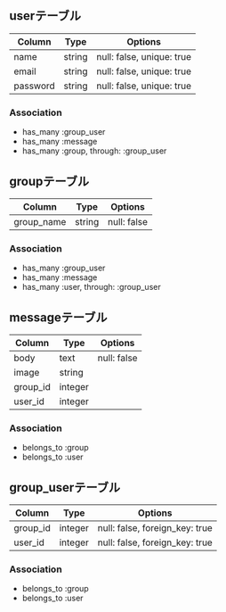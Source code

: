 ## userテーブル

|Column|Type|Options|
|------|----|-------|
|name|string|null: false, unique: true|
|email|string|null: false, unique: true|
|password|string|null: false, unique: true|

### Association
- has_many :group_user
- has_many :message
- has_many :group, through: :group_user


## groupテーブル

|Column|Type|Options|
|------|----|-------|
|group_name|string|null: false|

### Association
- has_many :group_user
- has_many :message
- has_many :user, through: :group_user


## messageテーブル

|Column|Type|Options|
|------|----|-------|
|body|text|null: false|
|image|string||
|group_id|integer||
|user_id|integer||

### Association
- belongs_to :group
- belongs_to :user


## group_userテーブル

|Column|Type|Options|
|------|----|-------|
|group_id|integer|null: false, foreign_key: true|
|user_id|integer|null: false, foreign_key: true|

### Association
- belongs_to :group
- belongs_to :user

